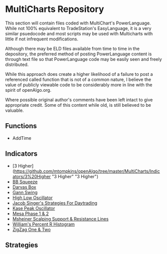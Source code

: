 # MultiCharts Repository #
This section will contain files coded with MultiChart's PowerLanguage. While not 100% equivalent to TradeStation's EasyLanguage, it is a very similar psuedocode and most scripts may be used with Multicharts with little if not infrequent modifications.

Although there may be ELD files available from time to time in the depository, the preferred method of posting PowerLanguage content is through text file so that PowerLanguage code may be easily seen and freely distributed.  

While this approach does create a higher likelihood of a failure to post a referenced called function that is not of a common nature, I believe the value of publicly viewable code to be considerably more in line with the spirit of openAlgo.org.

Where possible original author's comments have been left intact to give appropriate credit. Some of this content while old, is still believed to be valuable.

## Functions ##
- AddTime

## Indicators ##
- [3 Higher](https://github.com/mtompkins/openAlgo/tree/master/MultiCharts/Indicators/3%20Higher "3 Higher" "3 Higher")
- [BB Squeeze](https://github.com/mtompkins/openAlgo/tree/master/MultiCharts/Indicators/BB%20Squeeze "BB Squeeze")
- [Darvas Box](https://github.com/mtompkins/openAlgo/tree/master/MultiCharts/Indicators/Darvas%20Box "Darvas Box")
- [Gann Swing](https://github.com/mtompkins/openAlgo/tree/master/MultiCharts/Indicators/Gann%20Swing "Gann Swing")
- [High Low Oscillator](https://github.com/mtompkins/openAlgo/tree/master/MultiCharts/Indicators/High%20Low%20Oscillator "High Low Oscillator")
- [Jacob Singer's Strategies For Daytrading](https://github.com/mtompkins/openAlgo/tree/master/MultiCharts/Indicators/Jacob%20Singer's%20Strategies%20For%20Daytrading "Jacob Singer's Strategies For Daytrading")
- [Kase Peak Oscillator](https://github.com/mtompkins/openAlgo/tree/master/MultiCharts/Indicators/Kase%20Peak%20Oscillator "Kase Peak Oscillator")
- [Mesa Phase 1 & 2](https://github.com/mtompkins/openAlgo/tree/master/MultiCharts/Indicators/Mesa%20Phase%201%20%26%202 "Mesa Phase 1 & 2")
- [Msheiner Scalping Support & Resistance Lines](https://github.com/mtompkins/openAlgo/tree/master/MultiCharts/Indicators/Msheiner%20Scalping%20Support%20%26%20Resistance%20Lines "Msheiner Scalping Support & Resistance Lines")
- [William's Percent R Histogram](https://github.com/mtompkins/openAlgo/tree/master/MultiCharts/Indicators/W%25R%20Histogram "William's Percent R Histogram")
- [ZigZag One & Two](https://github.com/mtompkins/openAlgo/tree/master/MultiCharts/Indicators/ZigZag%20One%20%26%20Two "ZigZag One & Two")

## Strategies ##